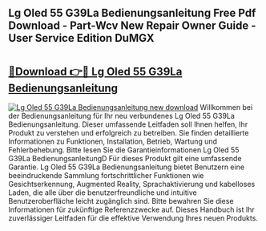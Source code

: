 ## Lg Oled 55 G39La Bedienungsanleitung Free Pdf Download - Part-Wcv New Repair Owner Guide - User Service Edition DuMGX

# <h2><a href="http://df23k08.blite.top/?on=Lg+Oled+55+G39La+Bedienungsanleitung">🔗Download 👉🔴 Lg Oled 55 G39La Bedienungsanleitung</a></h2>

[![Lg Oled 55 G39La Bedienungsanleitung new download](https://i.imgur.com/lujVjoI.png)](http://df23k08.blite.top/?on=Lg+Oled+55+G39La+Bedienungsanleitung)
Willkommen bei der Bedienungsanleitung für Ihr neu verbundenes Lg Oled 55 G39La Bedienungsanleitung. Dieser umfassende Leitfaden soll Ihnen helfen, Ihr Produkt zu verstehen und erfolgreich zu betreiben. Sie finden detaillierte Informationen zu Funktionen, Installation, Betrieb, Wartung und Fehlerbehebung. Bitte lesen Sie die Garantieinformationen Lg Oled 55 G39La BedienungsanleitungD Für dieses Produkt gilt eine umfassende Garantie. Lg Oled 55 G39La Bedienungsanleitung bietet Benutzern eine beeindruckende Sammlung fortschrittlicher Funktionen wie Gesichtserkennung, Augmented Reality, Sprachaktivierung und kabelloses Laden, die alle über die benutzerfreundliche und intuitive Benutzeroberfläche leicht zugänglich sind. Bitte bewahren Sie diese Informationen für zukünftige Referenzzwecke auf. Dieses Handbuch ist Ihr zuverlässiger Leitfaden für die effektive Verwendung Ihres neuen Produkts.

